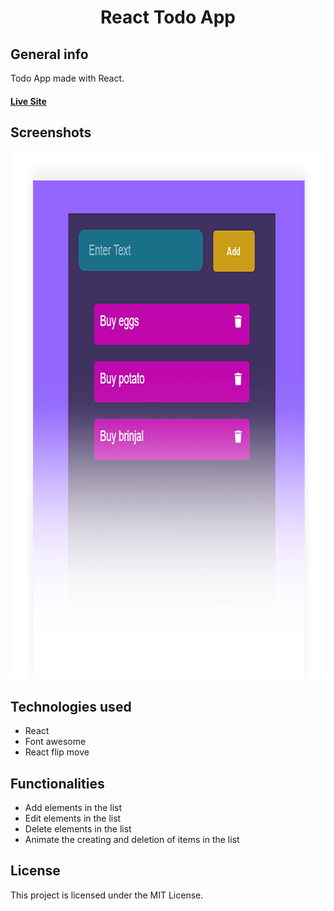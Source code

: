 <h1 align="center">React Todo App</h1>

## General info

Todo App made with React.

#### [Live Site](https://sunil-pradhan.github.io/react-todo-app)

## Screenshots

 <p align="center">
  <img width="800" height="844" src="./src/img/todoapp-react.png">
</p>

## Technologies used

- React
- Font awesome
- React flip move

## Functionalities

* Add elements in the list
* Edit elements in the list
* Delete elements in the list
* Animate the creating and deletion of items in the list


## License

This project is licensed under the MIT License.
